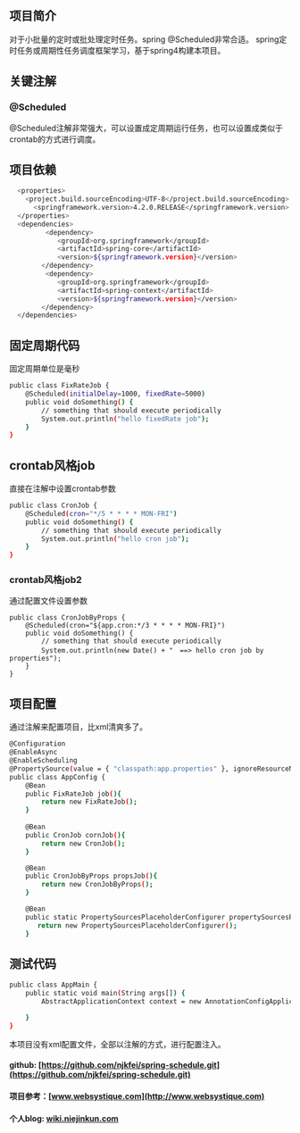 ## 项目简介
 对于小批量的定时或批处理定时任务。spring @Scheduled非常合适。
 spring定时任务或周期性任务调度框架学习，基于spring4构建本项目。

## 关键注解
### @Scheduled
@Scheduled注解非常强大，可以设置成定周期运行任务，也可以设置成类似于crontab的方式进行调度。

## 项目依赖
``` bash
  <properties>
    <project.build.sourceEncoding>UTF-8</project.build.sourceEncoding>
      <springframework.version>4.2.0.RELEASE</springframework.version>
  </properties>
  <dependencies>
         <dependency>
            <groupId>org.springframework</groupId>
            <artifactId>spring-core</artifactId>
            <version>${springframework.version}</version>
        </dependency>
         <dependency>
            <groupId>org.springframework</groupId>
            <artifactId>spring-context</artifactId>
            <version>${springframework.version}</version>
        </dependency>
  </dependencies>
```

## 固定周期代码
固定周期单位是毫秒
``` bash
public class FixRateJob {
	@Scheduled(initialDelay=1000, fixedRate=5000)
	public void doSomething() {
	    // something that should execute periodically
		System.out.println("hello fixedRate job");
	}
}
```

## crontab风格job
直接在注解中设置crontab参数
``` bash
public class CronJob {
	@Scheduled(cron="*/5 * * * * MON-FRI")
	public void doSomething() {
	    // something that should execute periodically
		System.out.println("hello cron job");
	}
}

```

### crontab风格job2
通过配置文件设置参数
```
public class CronJobByProps {
	@Scheduled(cron="${app.cron:*/3 * * * * MON-FRI}")
	public void doSomething() {
	    // something that should execute periodically
		System.out.println(new Date() + "　==> hello cron job by properties");
	}
}
```

## 项目配置
通过注解来配置项目，比xml清爽多了。
``` bash
@Configuration
@EnableAsync
@EnableScheduling
@PropertySource(value = { "classpath:app.properties" }, ignoreResourceNotFound = true)
public class AppConfig {
	@Bean
	public FixRateJob job(){
		return new FixRateJob();
	}
	
	@Bean
	public CronJob cornJob(){
		return new CronJob();
	}

	@Bean
	public CronJobByProps propsJob(){
		return new CronJobByProps();
	}

    @Bean
    public static PropertySourcesPlaceholderConfigurer propertySourcesPlaceholderConfigurer() {
       return new PropertySourcesPlaceholderConfigurer();
    }
```

## 测试代码
``` bash
public class AppMain {
	public static void main(String args[]) {
		AbstractApplicationContext context = new AnnotationConfigApplicationContext(AppConfig.class);

	}
}
```

本项目没有xml配置文件，全部以注解的方式，进行配置注入。

#### github: [https://github.com/njkfei/spring-schedule.git](https://github.com/njkfei/spring-schedule.git)
#### 项目参考：[www.websystique.com](http://www.websystique.com)
#### 个人blog: [wiki.niejinkun.com](http://wiki.niejinkun.com)
